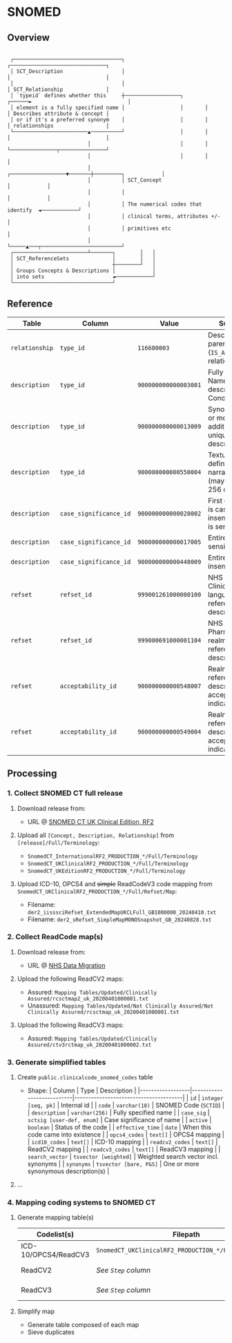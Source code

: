 # SNOMED

## Overview

```text

 ┌───────────────────────────────────┐                                 ┌───────────────────────────────┐
 │ SCT_Description                   │                                 │                               │
 │                                   │                                 │ SCT_Relationship              │
 │ `typeid` defines whether this     ┼──────────────────┐       ┌──────►                               │
 │ element is a fully specified name │                  │       │      │ Describes attribute & concept │
 │ or if it's a preferred synonym    │                  │       │      │ relationships                 │
 └────────────────────────▲──────────┘                  │       │      │                               │
                          │                             │       │      └───────────────┬───────────────┘
                          │                             │       │                      │
                          │          ┌──────────────────▼───────┼─────────┐            │
                          │          │ SCT_Concept                        │            │
                          │          │                                    │            │
                          │          │ The numerical codes that identify  ◄────────────┘
                          │          │ clinical terms, attributes +/-     │
                          │          │ primitives etc                     │
                          │          └─────▲───┬──────────────────────────┘
 ┌────────────────────────┴───────┐        │   │
 │ SCT_ReferenceSets              │        │   │
 │                                ┼────────┘   │
 │ Groups Concepts & Descriptions │            │
 │ into sets                      ◄────────────┘
 └────────────────────────────────┘

```

## Reference
| Table          | Column                 | Value                | Summary                                                           |
|----------------|------------------------|----------------------|-------------------------------------------------------------------|
| `relationship` | `type_id`              | `116680003`          | Describes the parent-child (`IS_A`) relationship                  |
| `description`  | `type_id`              | `900000000000003001` | Fully Specified Name: Unique description of a Concept             |
| `description`  | `type_id`              | `900000000000013009` | Synonym: One or more additional, non-unique descriptor            |
| `description`  | `type_id`              | `900000000000550004` | Textual definition: narrative text (may exceed 256 char)          |
| `description`  | `case_significance_id` | `900000000000020002` | First character is case insensitive; rest is sensitive (`cl`)     |
| `description`  | `case_significance_id` | `900000000000017005` | Entire term case sensitive (`CS`)                                 |
| `description`  | `case_significance_id` | `900000000000448009` | Entire term case insensitive (`ci`)                               |
| `refset`       | `refset_id`            | `999001261000000100` | NHS RLRS: Clinical realm language reference set descriptor        |
| `refset`       | `refset_id`            | `999000691000001104` | NHS RLRS: Pharmacological realm language reference set descriptor |
| `refset`       | `acceptability_id`     | `900000000000548007` | Realm language reference set descriptor acceptability indicator   |
| `refset`       | `acceptability_id`     | `900000000000549004` | Realm language reference set descriptor acceptability indicator   |

## Processing

### 1. Collect SNOMED CT full release

1. Download release from:
    - URL @ [SNOMED CT UK Clinical Edition, RF2](https://isd.digital.nhs.uk/trud/users/authenticated/group/0/pack/26/subpack/101/releases)

2. Upload all `[Concept, Description, Relationship]` from `[release]/Full/Terminology`:
    - `SnomedCT_InternationalRF2_PRODUCTION_*/Full/Terminology`
    - `SnomedCT_UKClinicalRF2_PRODUCTION_*/Full/Terminology`
    - `SnomedCT_UKEditionRF2_PRODUCTION_*/Full/Terminology`

3. Upload ICD-10, OPCS4 and ~~simple~~ ReadCodeV3 code mapping from `SnomedCT_UKClinicalRF2_PRODUCTION_*/Full/Refset/Map`:
    - Filename: `der2_iisssciRefset_ExtendedMapUKCLFull_GB1000000_20240410.txt`
    - Filename: `der2_sRefset_SimpleMapMONOSnapshot_GB_20240828.txt`

### 2. Collect ReadCode map(s)

1. Download release from:
    - URL @ [NHS Data Migration](https://isd.digital.nhs.uk/trud/users/authenticated/filters/0/categories/9/items/9/releases)

2. Upload the following ReadCV2 maps:
    - Assured: `Mapping Tables/Updated/Clinically Assured/rcsctmap2_uk_20200401000001.txt`
    - Unassured: `Mapping Tables/Updated/Not Clinically Assured/Not Clinically Assured/rcsctmap_uk_20200401000001.txt`

3. Upload the following ReadCV3 maps:
    - Assured: `Mapping Tables/Updated/Clinically Assured/ctv3rctmap_uk_20200401000002.txt`

### 3. Generate simplified tables

1. Create `public.clinicalcode_snomed_codes` table
    - Shape:
        | Column           | Type                      | Description                           |
        |------------------|---------------------------|---------------------------------------|
        | `id`             | `integer [seq, pk]`       | Internal id                           |
        | `code`           | `varchar(18)`             | SNOMED Code (`SCTID`)                 |
        | `description`    | `varchar(256)`            | Fully specified name                  |
        | `case_sig`       | `sctsig [user-def, enum]` | Case significance of name             |
        | `active`         | `boolean`                 | Status of the code                    |
        | `effective_time` | `date`                    | When this code came into existence    |
        | `opcs4_codes`    | `text[]`                  | OPCS4 mapping                         |
        | `icd10_codes`    | `text[]`                  | ICD-10 mapping                        |
        | `readcv2_codes`  | `text[]`                  | ReadCV2 mapping                       |
        | `readcv3_codes`  | `text[]`                  | ReadCV3 mapping                       |
        | `search_vector`  | `tsvector [weighted]`     | Weighted search vector incl. synonyms |
        | `synonyms`       | `tsvector [bare, P&S]`    | One or more synonymous description(s) |

2. ...

### 4. Mapping coding systems to SNOMED CT

1. Generate mapping table(s)

    | Codelist(s)          | Filepath                                              | Step     |
    |----------------------|-------------------------------------------------------|----------|
    | ICD-10/OPCS4/ReadCV3 | `SnomedCT_UKClinicalRF2_PRODUCTION_*/Full/Refset/Map` | [Step 1](#1-collect-snomed-ct-full-release) |
    | ReadCV2              | _See `Step` column_                                   | [Step 2](#2-collect-readcode-map) |
    | ReadCV3              | _See `Step` column_                                   | [Step 2](#2-collect-readcode-map) |

2. Simplify map
    - Generate table composed of each map
    - Sieve duplicates
